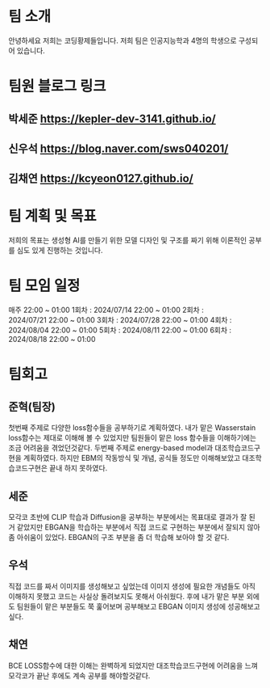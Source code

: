 # 팀 소개

안녕하세요 저희는 코딩황제들입니다. 저희 팀은 인공지능학과 4명의 학생으로 구성되어 있습니다.

# 팀원 블로그 링크

## 박세준 https://kepler-dev-3141.github.io/
## 신우석 https://blog.naver.com/sws040201/
## 김채연 https://kcyeon0127.github.io/


# 팀 계획 및 목표
저희의 목표는 생성형 AI를 만들기 위한 모델 디자인 및 구조를 짜기 위해 이론적인 공부를 심도 있게 진행하는 것입니다.


# 팀 모임 일정

매주  22:00 ~ 01:00
1회차 : 2024/07/14 22:00 ~ 01:00
2회차 : 2024/07/21 22:00 ~ 01:00
3회차 : 2024/07/28 22:00 ~ 01:00
4회차 : 2024/08/04 22:00 ~ 01:00
5회차 : 2024/08/11 22:00 ~ 01:00
6회차 : 2024/08/18 22:00 ~ 01:00


# 팀회고

## 준혁(팀장)

첫번째 주제로 다양한 loss함수들을 공부하기로 계획하였다. 내가 맡은 Wasserstain loss함수는 제대로 이해해 볼 수 있었지만 팀원들이 맡은 loss 함수들을 이해하기에는 조금 어려움을 겪었던것같다.  두번째 주제로 energy-based model과 대조학습코드구현을 계획하였다.  하지만 EBM의 작동방식 및 개념, 공식들 정도만 이해해보았고 대조학습코드구현은 끝내 하지 못하였다.

## 세준

모각코 초반에 CLIP 학습과 Diffusion을 공부하는 부분에서는 목표대로 결과가 잘 된 거 같았지만 EBGAN을 학습하는 부분에서 직접 코드로 구현하는 부분에서 잘되지 않아 좀 아쉬움이 있었다. EBGAN의 구조 부분을 좀 더 학습해 보아야 할 것 같다.

## 우석

직접 코드를 짜서 이미지를 생성해보고 싶었는데 이미지 생성에 필요한 개념들도 아직 이해하지 못했고 코드는 사실상 돌려보지도 못해서 아쉬웠다. 후에 내가 맡은 부분 외에도 팀원들이 맡은 부분들도 쭉 훑어보며 공부해보고 EBGAN 이미지 생성에 성공해보고 싶다.


## 채연

BCE LOSS함수에 대한 이해는 완벽하게 되었지만 대조학습코드구현에 어려움을 느껴 모각코가 끝난 후에도 계속 공부를 해야할것같다.
